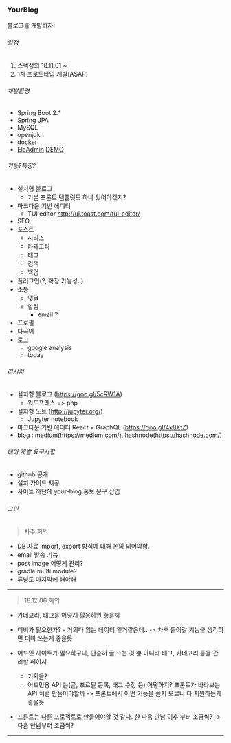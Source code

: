 ### YourBlog
블로그를 개발하자!

###### 일정
1. 스펙정의 18.11.01 ~
2. 1차 프로토타입 개발(ASAP)
    
###### 개발환경
* Spring Boot 2.*
* Spring JPA
* MySQL
* openjdk 
* docker
* [ElaAdmin](https://github.com/puikinsh/ElaAdmin) [DEMO](https://colorlib.com/polygon/elaadmin/index.html)

###### 기능?특징?
* 설치형 블로그
    * 기본 프론트 템플릿도 하나 있어야겠지?
* 마크다운 기반 에디터
    * TUI editor http://ui.toast.com/tui-editor/
* SEO
* 포스트
    * 시리즈
    * 카테고리
    * 태그
    * 검색
    * 백업
* 플러그인(?, 확장 가능성..)
* 소통
    * 댓글
    * 알림
        * email ?
* 프로필
* 다국어
* 로그
    * google analysis
    * today
    
###### 리서치
* 설치형 블로그 (https://goo.gl/5cRW1A)
    * 워드프레스 => php
* 설치형 노트 (http://jupyter.org/)
    * Jupyter notebook
* 마크다운 기반 에디터  React + GraphQL (https://goo.gl/4x8XtZ)
* blog : medium(https://medium.com/), hashnode(https://hashnode.com/)

###### 테마 개발 요구사항
* github 공개
* 설치 가이드 제공 
* 사이트 하단에 your-blog 홍보 문구 삽입

###### 고민

> 차주 회의

* DB 자료 import, export 방식에 대해 논의 되어야함.
* email 발송 기능
* post image 어떻게 관리?
* gradle multi module?
* 튜닝도 마지막에 해야해

- - -

> 18.12.06 회의

* 카테고리, 태그을 어떻게 활용하면 좋을까

* 디비가 필요한가? - 거의다 읽는 데이터 일거같은데.. -> 차후 들어갈 기능을 생각하면 디비 쓰는게 좋을듯
* 어드민 사이트가 필요하구나, 단순히 글 쓰는 것 뿐 아니라 태그, 카테고리 등을 관리할 페이지
    * 기획을?
    * 어드민용 API 는(글, 프로필 등록, 태그 수정 등) 어떻하지? 프론트가 바라보는 API 처럼 만들어야할까 
    -> 프론트에서 어떤 기능을 쓸지 모르니 다 지원하는게 좋을듯 
* 프론트는 다른 프로젝트로 만들어야할 것 같다. 한 다음 만남 이후 부터 조금씩? -> 다음 만남부터 조금씩?

- - -  
